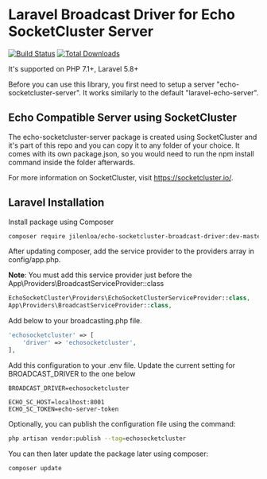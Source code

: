 Laravel Broadcast Driver for Echo SocketCluster Server
=======================

[![Build Status](https://img.shields.io/travis/jilenloa/echo-socketcluster-broadcast-driver.svg?style=flat-square)](https://travis-ci.org/jilenloa/echo-socketcluster-broadcast-driver)
[![Total Downloads](https://img.shields.io/packagist/dt/jilenloa/echo-socketcluster-broadcast-driver.svg?style=flat-square)](https://packagist.org/packages/jilenloa/echo-socketcluster-broadcast-driver)

It's supported on PHP 7.1+, Laravel 5.8+

Before you can use this library, you first need to setup a server "echo-socketcluster-server". It works similarly to the default "laravel-echo-server".

Echo Compatible Server using SocketCluster
---------
The echo-socketcluster-server package is created using SocketCluster and it's part of this repo and you can copy it to any folder of your choice. It comes with its own package.json, so you would need to run the npm install command inside the folder afterwards.

For more information on SocketCluster, visit https://socketcluster.io/.

Laravel Installation
----
Install package using Composer
```bash
composer require jilenloa/echo-socketcluster-broadcast-driver:dev-master
```

After updating composer, add the service provider to the providers array in config/app.php. 

**Note**: You must add this service provider just before the App\Providers\BroadcastServiceProvider::class

```php
EchoSocketCluster\Providers\EchoSocketClusterServiceProvider::class,
App\Providers\BroadcastServiceProvider::class,
```

Add below to your broadcasting.php file.

```php
'echosocketcluster' => [
    'driver' => 'echosocketcluster',
],
```

Add this configuration to your .env file. Update the current setting for BROADCAST_DRIVER to the one below

```dotenv
BROADCAST_DRIVER=echosocketcluster

ECHO_SC_HOST=localhost:8001
ECHO_SC_TOKEN=echo-server-token
```

Optionally, you can publish the configuration file using the command:

```bash
php artisan vendor:publish --tag=echosocketcluster
```

You can then later update the package later using composer:

 ```bash
composer update
 ```

